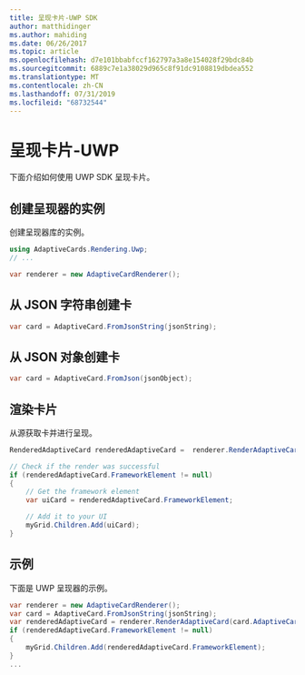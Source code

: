 ```yaml
---
title: 呈现卡片-UWP SDK
author: matthidinger
ms.author: mahiding
ms.date: 06/26/2017
ms.topic: article
ms.openlocfilehash: d7e101bbabfccf162797a3a8e154028f29bdc84b
ms.sourcegitcommit: 6889c7e1a38029d965c8f91dc9108819dbdea552
ms.translationtype: MT
ms.contentlocale: zh-CN
ms.lasthandoff: 07/31/2019
ms.locfileid: "68732544"
---
```

# <a name="render-a-card---uwp"></a>呈现卡片-UWP

下面介绍如何使用 UWP SDK 呈现卡片。

## <a name="create-an-instance-of-your-renderer"></a>创建呈现器的实例

创建呈现器库的实例。 

```csharp
using AdaptiveCards.Rendering.Uwp;
// ...

var renderer = new AdaptiveCardRenderer();
```

## <a name="create-a-card-from-a-json-string"></a>从 JSON 字符串创建卡

```csharp
var card = AdaptiveCard.FromJsonString(jsonString);
```

## <a name="create-a-card-from-a-json-object"></a>从 JSON 对象创建卡

```csharp
var card = AdaptiveCard.FromJson(jsonObject);
```

## <a name="render-a-card"></a>渲染卡片

从源获取卡并进行呈现。

```csharp
RenderedAdaptiveCard renderedAdaptiveCard =  renderer.RenderAdaptiveCard(card);

// Check if the render was successful
if (renderedAdaptiveCard.FrameworkElement != null)
{
    // Get the framework element
    var uiCard = renderedAdaptiveCard.FrameworkElement;

    // Add it to your UI
    myGrid.Children.Add(uiCard);
}
```

## <a name="example"></a>示例

下面是 UWP 呈现器的示例。

```csharp
var renderer = new AdaptiveCardRenderer();
var card = AdaptiveCard.FromJsonString(jsonString);
var renderedAdaptiveCard = renderer.RenderAdaptiveCard(card.AdaptiveCard);
if (renderedAdaptiveCard.FrameworkElement != null)
{
    myGrid.Children.Add(renderedAdaptiveCard.FrameworkElement);
}
...
```